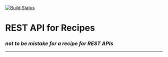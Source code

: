 [![Build Status](https://travis-ci.org/j2dunham/recipe-app-api.svg?branch=master)](https://travis-ci.org/j2dunham/recipe-app-api)

# REST API for Recipes
### *not to be mistake for a recipe for REST APIs*
---

